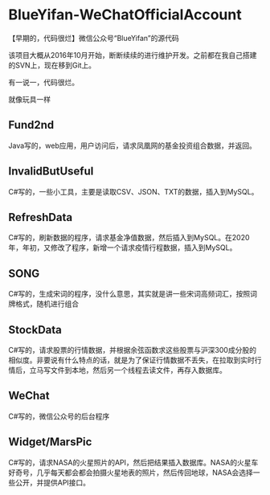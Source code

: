 # BlueYifan-WeChatOfficialAccount
【早期的，代码很烂】微信公众号“BlueYifan”的源代码

该项目大概从2016年10月开始，断断续续的进行维护开发。之前都在我自己搭建的SVN上，现在移到Git上。

有一说一，代码很烂。

就像玩具一样

## Fund2nd
Java写的，web应用，用户访问后，请求凤凰网的基金投资组合数据，并返回。

## InvalidButUseful
C#写的，一些小工具，主要是读取CSV、JSON、TXT的数据，插入到MySQL。

## RefreshData
C#写的，刷新数据的程序，请求基金净值数据，然后插入到MySQL。在2020年，年初，又修改了程序，新增一个请求疫情行程数据，插入到MySQL。

## SONG
C#写的，生成宋词的程序，没什么意思，其实就是讲一些宋词高频词汇，按照词牌格式，随机进行组合

## StockData
C#写的，请求股票的行情数据，并根据余弦函数求这些股票与沪深300成分股的相似度。非要说有什么特点的话，就是为了保证行情数据不丢失，在拉取到实时行情后，立马写文件到本地，然后另一个线程去读文件，再存入数据库。

## WeChat
C#写的，微信公众号的后台程序

## Widget/MarsPic
C#写的，请求NASA的火星照片的API，然后把结果插入数据库。NASA的火星车好奇号，几乎每天都会都会拍摄火星地表的照片，然后传回地球，NASA会选择一些公开，并提供API接口。

